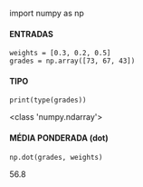 import numpy as np

#### ENTRADAS
```
weights = [0.3, 0.2, 0.5]
grades = np.array([73, 67, 43])
```

#### TIPO
```
print(type(grades))
```

<class 'numpy.ndarray'>

#### MÉDIA PONDERADA (dot)
```
np.dot(grades, weights)
```

56.8

